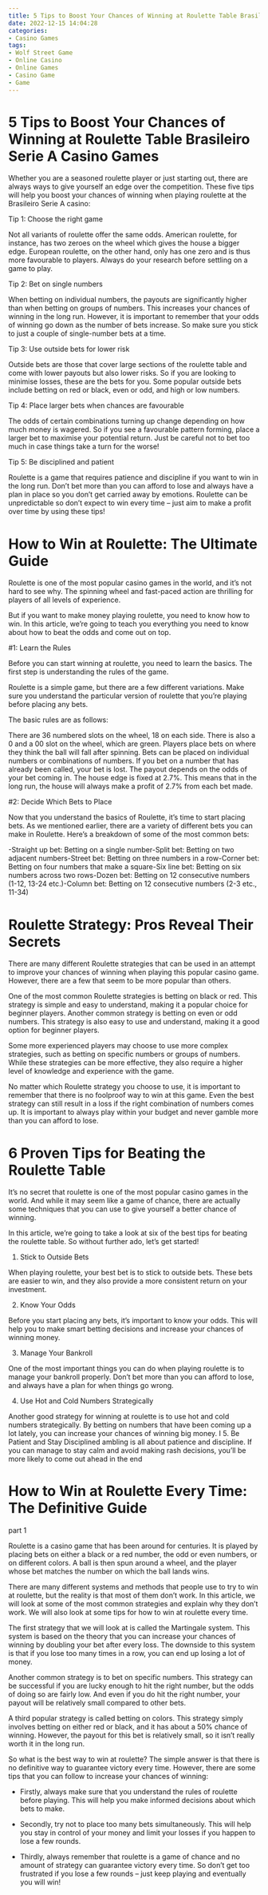 ```yaml
---
title: 5 Tips to Boost Your Chances of Winning at Roulette Table Brasileiro Serie A Casino Games
date: 2022-12-15 14:04:28
categories:
- Casino Games
tags:
- Wolf Street Game
- Online Casino
- Online Games
- Casino Game
- Game
---
```



#  5 Tips to Boost Your Chances of Winning at Roulette Table Brasileiro Serie A Casino Games

Whether you are a seasoned roulette player or just starting out, there are always ways to give yourself an edge over the competition. These five tips will help you boost your chances of winning when playing roulette at the Brasileiro Serie A casino:

Tip 1: Choose the right game

Not all variants of roulette offer the same odds. American roulette, for instance, has two zeroes on the wheel which gives the house a bigger edge. European roulette, on the other hand, only has one zero and is thus more favourable to players. Always do your research before settling on a game to play.

Tip 2: Bet on single numbers

When betting on individual numbers, the payouts are significantly higher than when betting on groups of numbers. This increases your chances of winning in the long run. However, it is important to remember that your odds of winning go down as the number of bets increase. So make sure you stick to just a couple of single-number bets at a time.

Tip 3: Use outside bets for lower risk

Outside bets are those that cover large sections of the roulette table and come with lower payouts but also lower risks. So if you are looking to minimise losses, these are the bets for you. Some popular outside bets include betting on red or black, even or odd, and high or low numbers.

Tip 4: Place larger bets when chances are favourable

The odds of certain combinations turning up change depending on how much money is wagered. So if you see a favourable pattern forming, place a larger bet to maximise your potential return. Just be careful not to bet too much in case things take a turn for the worse!

Tip 5: Be disciplined and patient

Roulette is a game that requires patience and discipline if you want to win in the long run. Don’t bet more than you can afford to lose and always have a plan in place so you don’t get carried away by emotions. Roulette can be unpredictable so don’t expect to win every time – just aim to make a profit over time by using these tips!

#  How to Win at Roulette: The Ultimate Guide

Roulette is one of the most popular casino games in the world, and it’s not hard to see why. The spinning wheel and fast-paced action are thrilling for players of all levels of experience.

But if you want to make money playing roulette, you need to know how to win. In this article, we’re going to teach you everything you need to know about how to beat the odds and come out on top.

#1: Learn the Rules

Before you can start winning at roulette, you need to learn the basics. The first step is understanding the rules of the game.

Roulette is a simple game, but there are a few different variations. Make sure you understand the particular version of roulette that you’re playing before placing any bets.

The basic rules are as follows:

There are 36 numbered slots on the wheel, 18 on each side. There is also a 0 and a 00 slot on the wheel, which are green. Players place bets on where they think the ball will fall after spinning. Bets can be placed on individual numbers or combinations of numbers. If you bet on a number that has already been called, your bet is lost. The payout depends on the odds of your bet coming in. The house edge is fixed at 2.7%. This means that in the long run, the house will always make a profit of 2.7% from each bet made.

#2: Decide Which Bets to Place

Now that you understand the basics of Roulette, it’s time to start placing bets. As we mentioned earlier, there are a variety of different bets you can make in Roulette. Here’s a breakdown of some of the most common bets:


-Straight up bet: Betting on a single number-Split bet: Betting on two adjacent numbers-Street bet: Betting on three numbers in a row-Corner bet: Betting on four numbers that make a square-Six line bet: Betting on six numbers across two rows-Dozen bet: Betting on 12 consecutive numbers (1-12, 13-24 etc.)-Column bet: Betting on 12 consecutive numbers (2-3 etc., 11-34)

#  Roulette Strategy: Pros Reveal Their Secrets

There are many different Roulette strategies that can be used in an attempt to improve your chances of winning when playing this popular casino game. However, there are a few that seem to be more popular than others.

One of the most common Roulette strategies is betting on black or red. This strategy is simple and easy to understand, making it a popular choice for beginner players. Another common strategy is betting on even or odd numbers. This strategy is also easy to use and understand, making it a good option for beginner players.

Some more experienced players may choose to use more complex strategies, such as betting on specific numbers or groups of numbers. While these strategies can be more effective, they also require a higher level of knowledge and experience with the game.

No matter which Roulette strategy you choose to use, it is important to remember that there is no foolproof way to win at this game. Even the best strategy can still result in a loss if the right combination of numbers comes up. It is important to always play within your budget and never gamble more than you can afford to lose.

#  6 Proven Tips for Beating the Roulette Table

It’s no secret that roulette is one of the most popular casino games in the world. And while it may seem like a game of chance, there are actually some techniques that you can use to give yourself a better chance of winning.

In this article, we’re going to take a look at six of the best tips for beating the roulette table. So without further ado, let’s get started!

1. Stick to Outside Bets

When playing roulette, your best bet is to stick to outside bets. These bets are easier to win, and they also provide a more consistent return on your investment.

2. Know Your Odds

Before you start placing any bets, it’s important to know your odds. This will help you to make smart betting decisions and increase your chances of winning money.

3. Manage Your Bankroll

One of the most important things you can do when playing roulette is to manage your bankroll properly. Don’t bet more than you can afford to lose, and always have a plan for when things go wrong.

4. Use Hot and Cold Numbers Strategically

Another good strategy for winning at roulette is to use hot and cold numbers strategically. By betting on numbers that have been coming up a lot lately, you can increase your chances of winning big money.
I  5. Be Patient and Stay Disciplined
ambling is all about patience and discipline. If you can manage to stay calm and avoid making rash decisions, you’ll be more likely to come out ahead in the end

#  How to Win at Roulette Every Time: The Definitive Guide

part 1

Roulette is a casino game that has been around for centuries. It is played by placing bets on either a black or a red number, the odd or even numbers, or on different colors. A ball is then spun around a wheel, and the player whose bet matches the number on which the ball lands wins.

There are many different systems and methods that people use to try to win at roulette, but the reality is that most of them don’t work. In this article, we will look at some of the most common strategies and explain why they don’t work. We will also look at some tips for how to win at roulette every time.

The first strategy that we will look at is called the Martingale system. This system is based on the theory that you can increase your chances of winning by doubling your bet after every loss. The downside to this system is that if you lose too many times in a row, you can end up losing a lot of money.

Another common strategy is to bet on specific numbers. This strategy can be successful if you are lucky enough to hit the right number, but the odds of doing so are fairly low. And even if you do hit the right number, your payout will be relatively small compared to other bets.

A third popular strategy is called betting on colors. This strategy simply involves betting on either red or black, and it has about a 50% chance of winning. However, the payout for this bet is relatively small, so it isn’t really worth it in the long run.

So what is the best way to win at roulette? The simple answer is that there is no definitive way to guarantee victory every time. However, there are some tips that you can follow to increase your chances of winning:

- Firstly, always make sure that you understand the rules of roulette before playing. This will help you make informed decisions about which bets to make.

- Secondly, try not to place too many bets simultaneously. This will help you stay in control of your money and limit your losses if you happen to lose a few rounds.

- Thirdly, always remember that roulette is a game of chance and no amount of strategy can guarantee victory every time. So don’t get too frustrated if you lose a few rounds – just keep playing and eventually you will win!